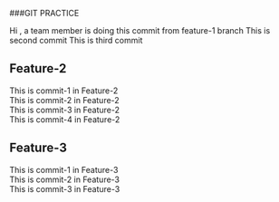###GIT PRACTICE

Hi , a team member is doing this commit from feature-1 branch 
This is second commit
This is third commit

##  Feature-2

This is commit-1 in Feature-2<br />
This is commit-2 in Feature-2<br />
This is commit-3 in Feature-2<br />
This is commit-4 in Feature-2<br />

##  Feature-3
This is commit-1 in Feature-3<br />
This is commit-2 in Feature-3<br />
This is commit-3 in Feature-3<br />